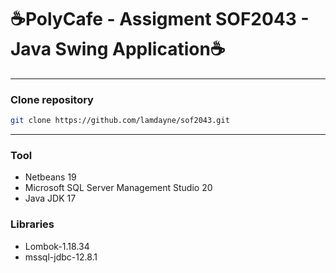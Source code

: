 # ☕PolyCafe - Assigment SOF2043 - Java Swing Application☕

---
### Clone repository
```bash
git clone https://github.com/lamdayne/sof2043.git
```
---
### Tool
- Netbeans 19
- Microsoft SQL Server Management Studio 20
- Java JDK 17
### Libraries
- Lombok-1.18.34
- mssql-jdbc-12.8.1